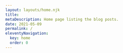 ```yaml
---
layout: layouts/home.njk
title:
metaDescription: Home page listing the blog posts.
date: 2021-05-09
permalink: /
eleventyNavigation:
  key: home
  order: 0
---
```

